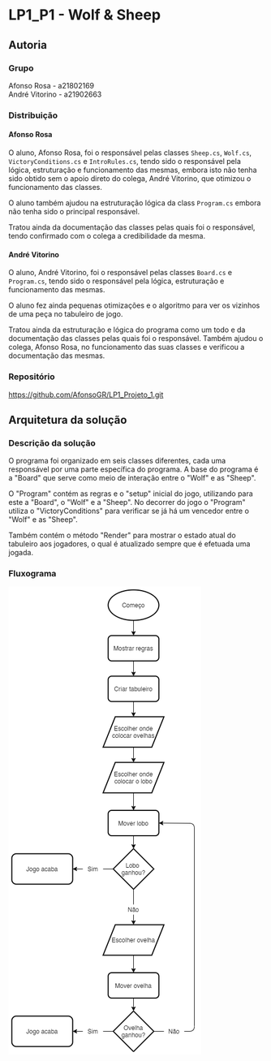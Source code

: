 # LP1_P1 - Wolf & Sheep

## Autoria

### Grupo

Afonso Rosa - a21802169  
André Vitorino - a21902663  

### Distribuição

#### Afonso Rosa

O aluno, Afonso Rosa, foi o responsável pelas classes `Sheep.cs`, `Wolf.cs`,
`VictoryConditions.cs` e `IntroRules.cs`, tendo sido o responsável pela lógica,
estruturação e funcionamento das mesmas, embora isto não tenha sido obtido sem
o apoio direto do colega, André Vitorino, que otimizou o funcionamento das
classes.

O aluno também ajudou na estruturação lógica da class `Program.cs` embora não
tenha sido o principal responsável.

Tratou ainda da documentação das classes pelas quais foi o responsável,
tendo confirmado com o colega a credibilidade da mesma.

#### André Vitorino

O aluno, André Vitorino, foi o responsável pelas classes `Board.cs` e
`Program.cs`, tendo sido o responsável pela lógica, estruturação e funcionamento
das mesmas.

O aluno fez ainda pequenas otimizações e o algoritmo para ver os vizinhos de
uma peça no tabuleiro de jogo.

Tratou ainda da estruturação e lógica do programa como um todo e da documentação
das classes pelas quais foi o responsável. Também ajudou o colega, Afonso Rosa,
no funcionamento das suas classes e verificou a documentação das mesmas.

### Repositório

<https://github.com/AfonsoGR/LP1_Projeto_1.git>

## Arquitetura da solução

### Descrição da solução

O programa foi organizado em seis classes diferentes, cada uma responsável por
uma parte específica do programa. A base do programa é a "Board" que serve como
meio de interação entre o "Wolf" e as "Sheep".

O "Program" contém as regras e o "setup" inicial do jogo, utilizando para este
a "Board", o "Wolf" e a "Sheep". No decorrer do jogo o "Program" utiliza o
"VictoryConditions" para verificar se já há um vencedor entre o "Wolf" e as
"Sheep".

Também contém o método "Render" para mostrar o estado atual do tabuleiro aos
jogadores, o qual é atualizado sempre que é efetuada uma jogada.

### Fluxograma

![Fluxograma](Fluxograma.png)
